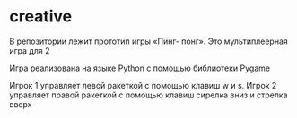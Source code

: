 # creative
В репозитории лежит прототип игры «Пинг-
понг». Это мультиплеерная игра для 2

Игра реализована на языке Python с помощью
библиотеки Pygame

Игрок 1 управляет левой ракеткой с помощью
клавиш w и s. Игрок 2 управляет правой ракеткой с
помощью клавиш сирелка вниз и стрелка вверх
